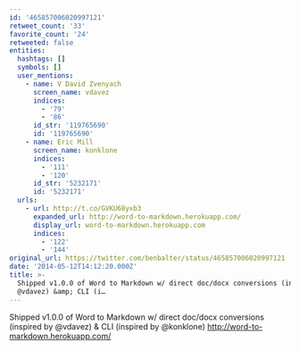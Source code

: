```yaml
---
id: '465857006020997121'
retweet_count: '33'
favorite_count: '24'
retweeted: false
entities:
  hashtags: []
  symbols: []
  user_mentions:
    - name: V David Zvenyach
      screen_name: vdavez
      indices:
        - '79'
        - '86'
      id_str: '119765690'
      id: '119765690'
    - name: Eric Mill
      screen_name: konklone
      indices:
        - '111'
        - '120'
      id_str: '5232171'
      id: '5232171'
  urls:
    - url: http://t.co/GVKU68yxb3
      expanded_url: http://word-to-markdown.herokuapp.com/
      display_url: word-to-markdown.herokuapp.com
      indices:
        - '122'
        - '144'
original_url: https://twitter.com/benbalter/status/465857006020997121
date: '2014-05-12T14:12:20.000Z'
title: >-
  Shipped v1.0.0 of Word to Markdown w/ direct doc/docx conversions (inspired by
  @vdavez) &amp; CLI (i…
---
```


Shipped v1.0.0 of Word to Markdown w/ direct doc/docx conversions (inspired by @vdavez) &amp; CLI (inspired by @konklone) http://word-to-markdown.herokuapp.com/